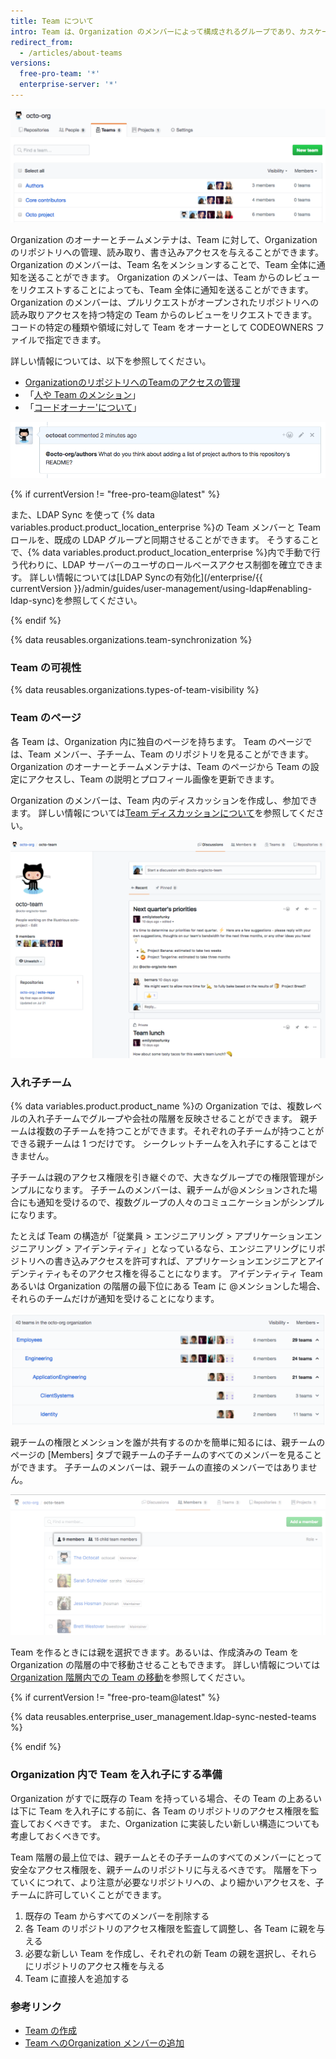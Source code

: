 ```yaml
---
title: Team について
intro: Team は、Organization のメンバーによって構成されるグループであり、カスケードになったアクセス権限とメンションを伴う会社やグループの構造を反映します。
redirect_from:
  - /articles/about-teams
versions:
  free-pro-team: '*'
  enterprise-server: '*'
---
```


![Organization 内の Team のリスト](/assets/images/help/teams/org-list-of-teams.png)

Organization のオーナーとチームメンテナは、Team に対して、Organization のリポジトリへの管理、読み取り、書き込みアクセスを与えることができます。 Organization のメンバーは、Team 名をメンションすることで、Team 全体に通知を送ることができます。 Organization のメンバーは、Team からのレビューをリクエストすることによっても、Team 全体に通知を送ることができます。 Organization のメンバーは、プルリクエストがオープンされたリポジトリへの読み取りアクセスを持つ特定の Team からのレビューをリクエストできます。 コードの特定の種類や領域に対して Team をオーナーとして CODEOWNERS ファイルで指定できます。

詳しい情報については、以下を参照してください。
- [OrganizationのリポジトリへのTeamのアクセスの管理](/articles/managing-team-access-to-an-organization-repository)
- 「[人や Team のメンション](/articles/basic-writing-and-formatting-syntax/#mentioning-people-and-teams)」
- 「[コードオーナー'について](/articles/about-code-owners/)」

![Team のメンションの画像](/assets/images/help/teams/team-mention.png)

{% if currentVersion != "free-pro-team@latest" %}

また、LDAP Sync を使って {% data variables.product.product_location_enterprise %}の Team メンバーと Team ロールを、既成の LDAP グループと同期させることができます。 そうすることで、{% data variables.product.product_location_enterprise %}内で手動で行う代わりに、LDAP サーバーのユーザのロールベースアクセス制御を確立できます。 詳しい情報については[LDAP Syncの有効化](/enterprise/{{ currentVersion }}/admin/guides/user-management/using-ldap#enabling-ldap-sync)を参照してください。

{% endif %}

{% data reusables.organizations.team-synchronization %}

### Team の可視性

{% data reusables.organizations.types-of-team-visibility %}

### Team のページ

各 Team は、Organization 内に独自のページを持ちます。 Team のページでは、Team メンバー、子チーム、Team のリポジトリを見ることができます。 Organization のオーナーとチームメンテナは、Team のページから Team の設定にアクセスし、Team の説明とプロフィール画像を更新できます。

Organization のメンバーは、Team 内のディスカッションを作成し、参加できます。 詳しい情報については[Team ディスカッションについて](/articles/about-team-discussions)を参照してください。

![メンバーとディスカッションのリストがある Team ページ](/assets/images/help/organizations/team-page-discussions-tab.png)

### 入れ子チーム

{% data variables.product.product_name %}の Organization では、複数レベルの入れ子チームでグループや会社の階層を反映させることができます。 親チームは複数の子チームを持つことができます。それぞれの子チームが持つことができる親チームは 1 つだけです。 シークレットチームを入れ子にすることはできません。

子チームは親のアクセス権限を引き継ぐので、大きなグループでの権限管理がシンプルになります。 子チームのメンバーは、親チームが@メンションされた場合にも通知を受けるので、複数グループの人々のコミュニケーションがシンプルになります。

たとえば Team の構造が「従業員 > エンジニアリング > アプリケーションエンジニアリング > アイデンティティ」となっているなら、エンジニアリングにリポジトリへの書き込みアクセスを許可すれば、アプリケーションエンジニアとアイデンティティもそのアクセス権を得ることになります。 アイデンティティ Team あるいは Organization の階層の最下位にある Team に @メンションした場合、それらのチームだけが通知を受けることになります。

![親チームと子チームがある Team のページ](/assets/images/help/teams/nested-teams-eng-example.png)

親チームの権限とメンションを誰が共有するのかを簡単に知るには、親チームのページの [Members] タブで親チームの子チームのすべてのメンバーを見ることができます。 子チームのメンバーは、親チームの直接のメンバーではありません。

![子チームの全メンバーがある親チームのページ](/assets/images/help/teams/team-and-subteam-members.png)

Team を作るときには親を選択できます。あるいは、作成済みの Team を Organization の階層の中で移動させることもできます。 詳しい情報については[Organization 階層内での Team の移動](/articles/moving-a-team-in-your-organization-s-hierarchy)を参照してください。

{% if currentVersion != "free-pro-team@latest" %}

{% data reusables.enterprise_user_management.ldap-sync-nested-teams %}

{% endif %}

### Organization 内で Team を入れ子にする準備

Organization がすでに既存の Team を持っている場合、その Team の上あるいは下に Team を入れ子にする前に、各 Team のリポジトリのアクセス権限を監査しておくべきです。 また、Organization に実装したい新しい構造についても考慮しておくべきです。

Team 階層の最上位では、親チームとその子チームのすべてのメンバーにとって安全なアクセス権限を、親チームのリポジトリに与えるべきです。 階層を下っていくにつれて、より注意が必要なリポジトリへの、より細かいアクセスを、子チームに許可していくことができます。

1. 既存の Team からすべてのメンバーを削除する
2. 各 Team のリポジトリのアクセス権限を監査して調整し、各 Team に親を与える
3. 必要な新しい Team を作成し、それぞれの新 Team の親を選択し、それらにリポジトリのアクセス権を与える
4. Team に直接人を追加する

### 参考リンク

- [Team の作成](/articles/creating-a-team)
- [Team へのOrganization メンバーの追加](/articles/adding-organization-members-to-a-team)
